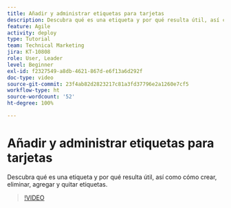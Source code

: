 ```yaml
---
title: Añadir y administrar etiquetas para tarjetas
description: Descubra qué es una etiqueta y por qué resulta útil, así como cómo crear, eliminar, agregar y quitar etiquetas.
feature: Agile
activity: deploy
type: Tutorial
team: Technical Marketing
jira: KT-10808
role: User, Leader
level: Beginner
exl-id: f2327549-a8db-4621-867d-e6f13a6d292f
doc-type: video
source-git-commit: 23f4ab82d2823217c81a3fd37796e2a1260e7cf5
workflow-type: ht
source-wordcount: '52'
ht-degree: 100%

---
```


# Añadir y administrar etiquetas para tarjetas

Descubra qué es una etiqueta y por qué resulta útil, así como cómo crear, eliminar, agregar y quitar etiquetas.

>[!VIDEO](https://video.tv.adobe.com/v/346807)

